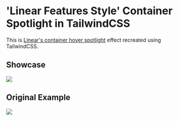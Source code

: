 # 'Linear Features Style' Container Spotlight in TailwindCSS

This is [Linear's container hover spotlight](https://linear.app/features) effect recreated using TailwindCSS.

## Showcase
![](https://github.com/cascoid/linear-spotlight-tailwind/blob/main/showcase.gif)


## Original Example
![](https://github.com/cascoid/linear-spotlight-tailwind/blob/main/example.gif)

